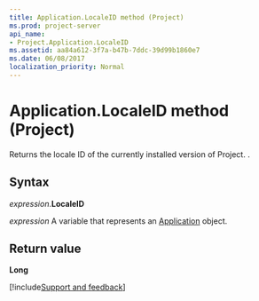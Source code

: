```yaml
---
title: Application.LocaleID method (Project)
ms.prod: project-server
api_name:
- Project.Application.LocaleID
ms.assetid: aa84a612-3f7a-b47b-7ddc-39d99b1860e7
ms.date: 06/08/2017
localization_priority: Normal
---
```



# Application.LocaleID method (Project)

Returns the locale ID of the currently installed version of Project. .


## Syntax

_expression_.**LocaleID**

 _expression_ A variable that represents an [Application](./Project.Application.md) object.


## Return value

 **Long**

[!include[Support and feedback](~/includes/feedback-boilerplate.md)]